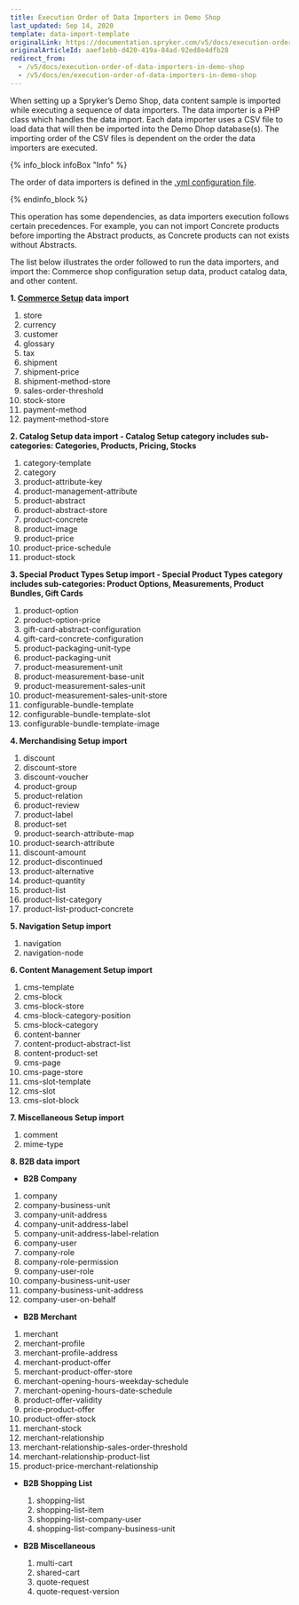 ```yaml
---
title: Execution Order of Data Importers in Demo Shop
last_updated: Sep 14, 2020
template: data-import-template
originalLink: https://documentation.spryker.com/v5/docs/execution-order-of-data-importers-in-demo-shop
originalArticleId: aaef1ebb-d420-419a-84ad-92ed8e4dfb28
redirect_from:
  - /v5/docs/execution-order-of-data-importers-in-demo-shop
  - /v5/docs/en/execution-order-of-data-importers-in-demo-shop
---
```


When setting up a Spryker’s Demo Shop, data content sample is imported while executing a sequence of data importers. The data importer is a PHP class which handles the data import. Each data importer uses a CSV file to load data that will then be imported into the Demo Dhop database(s). The importing order of the CSV files is dependent on the order the data importers are executed. 

{% info_block infoBox "Info" %}

The order of data importers is defined in the [.yml configuration file](/docs/scos/dev/data-import/{{page.version}}/importing-data-with-a-configuration-file.html).

{% endinfo_block %}

This operation has some dependencies, as data importers execution follows certain precedences. For example, you can not import Concrete products before importing the Abstract products, as Concrete products can not exists without Abstracts.

The list below illustrates the order followed to run the data importers, and import the: Commerce shop configuration setup data, product catalog data, and other content.

**1. [Commerce Setup](/docs/scos/dev/data-import/{{page.version}}/data-import-categories/commerce-setup/commerce-setup.html) data import**

  1. store
  2. currency
  3. customer
  4. glossary
  5. tax
  6. shipment
  7. shipment-price
  8. shipment-method-store
  9. sales-order-threshold
  10. stock-store
  11. payment-method
  12. payment-method-store

**2. Catalog Setup data import - Catalog Setup category includes sub-categories: Categories, Products, Pricing, Stocks**

  1. category-template
  2. category
  3. product-attribute-key
  4. product-management-attribute
  5. product-abstract
  6. product-abstract-store
  7. product-concrete
  8. product-image
  9. product-price
  10. product-price-schedule
  11. product-stock


**3. Special Product Types Setup import - Special Product Types category includes sub-categories: Product Options, Measurements, Product Bundles, Gift Cards**

  1. product-option
  2. product-option-price
  3. gift-card-abstract-configuration
  4. gift-card-concrete-configuration
  5. product-packaging-unit-type
  6. product-packaging-unit
  7. product-measurement-unit
  8. product-measurement-base-unit
  9. product-measurement-sales-unit
  10. product-measurement-sales-unit-store
  11. configurable-bundle-template
  12. configurable-bundle-template-slot
  13. configurable-bundle-template-image


**4. Merchandising Setup import**

  1. discount
  2. discount-store
  3. discount-voucher
  4. product-group
  5. product-relation
  6. product-review
  7. product-label
  8. product-set
  9. product-search-attribute-map
  10. product-search-attribute
  11. discount-amount
  12. product-discontinued
  13. product-alternative
  14. product-quantity
  15. product-list
  16. product-list-category
  17. product-list-product-concrete

**5. Navigation Setup import**

  1. navigation
  2. navigation-node

**6. Content Management Setup import**

  1. cms-template
  2. cms-block
  3. cms-block-store
  4. cms-block-category-position
  5. cms-block-category
  6. content-banner
  7. content-product-abstract-list
  8. content-product-set
  9. cms-page
  10. cms-page-store
  11. cms-slot-template
  12. cms-slot
  13. cms-slot-block

**7. Miscellaneous Setup import**

  1. comment
  2. mime-type

**8. B2B data import**

*  **B2B Company**

 1. company
  2. company-business-unit
  3. company-unit-address
  4. company-unit-address-label
  5. company-unit-address-label-relation
  6. company-user
  7. company-role
  8. company-role-permission
  9. company-user-role
  10. company-business-unit-user
  11. company-business-unit-address
  12. company-user-on-behalf

*  **B2B Merchant**

  1. merchant
  2. merchant-profile
  3. merchant-profile-address
  4. merchant-product-offer
  5. merchant-product-offer-store
  6. merchant-opening-hours-weekday-schedule
  7. merchant-opening-hours-date-schedule
  8. product-offer-validity
  9. price-product-offer
  10. product-offer-stock
  11. merchant-stock
  12. merchant-relationship
  13. merchant-relationship-sales-order-threshold
  14. merchant-relationship-product-list
  15. product-price-merchant-relationship

* **B2B Shopping List**

  1. shopping-list
  2. shopping-list-item
  3. shopping-list-company-user
  4. shopping-list-company-business-unit

* **B2B Miscellaneous**

  1. multi-cart
  2. shared-cart
  3. quote-request
  4. quote-request-version
